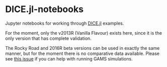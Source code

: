 # DICE.jl-notebooks
Jupyter notebooks for working through [DICE.jl](https://github.com/Libbum/DICE.jl) examples.

For the moment, only the v2013R (Vanilla Flavour) exists here, since it is the only version that has complete validation.

The Rocky Road and 2016R beta versions can be used in exactly the same manner, but for the moment there is no comparative data available.
Please see [this issue](https://github.com/Libbum/DICE.jl/issues/3) if you can help with running GAMS simulations.
